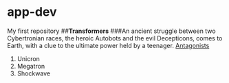# app-dev
My first repository
##**Transformers**
###An ancient struggle between two Cybertronian races, the heroic Autobots and the evil Decepticons, comes to Earth, with a clue to the ultimate power held by a teenager.
[Antagonists](https://images.app.goo.gl/XeKF3SNJtdWKKq4VA)
1. Unicron
2. Megatron
3. Shockwave

